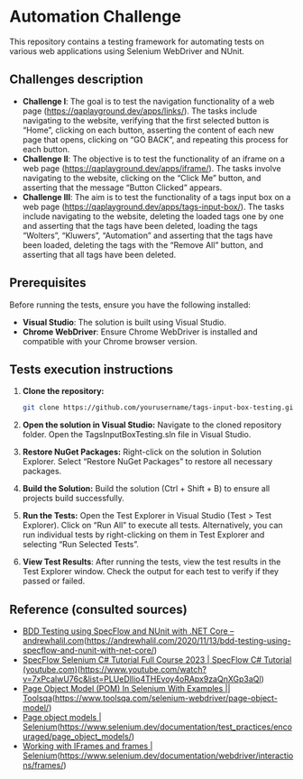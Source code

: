 # Automation Challenge

This repository contains a testing framework for automating tests on various web applications using Selenium WebDriver and NUnit. 

## Challenges description

- **Challenge I**: The goal is to test the navigation functionality of a web page (https://qaplayground.dev/apps/links/). The tasks include navigating to the website, verifying that the first selected button is “Home”, clicking on each button, asserting the content of each new page that opens, clicking on “GO BACK”, and repeating this process for each button.
- **Challenge II**: The objective is to test the functionality of an iframe on a web page (https://qaplayground.dev/apps/iframe/). The tasks involve navigating to the website, clicking on the “Click Me” button, and asserting that the message “Button Clicked” appears.
- **Challenge III**: The aim is to test the functionality of a tags input box on a web page (https://qaplayground.dev/apps/tags-input-box/). The tasks include navigating to the website, deleting the loaded tags one by one and asserting that the tags have been deleted, loading the tags “Wolters”, “Kluwers”, “Automation” and asserting that the tags have been loaded, deleting the tags with the “Remove All” button, and asserting that all tags have been deleted.

## Prerequisites

Before running the tests, ensure you have the following installed:

- **Visual Studio**: The solution is built using Visual Studio.
- **Chrome WebDriver**: Ensure Chrome WebDriver is installed and compatible with your Chrome browser version.

## Tests execution instructions

1. **Clone the repository:**

   ```bash
   git clone https://github.com/yourusername/tags-input-box-testing.git
   ```

2. **Open the solution in Visual Studio:** Navigate to the cloned repository folder. Open the TagsInputBoxTesting.sln file in Visual Studio.

3. **Restore NuGet Packages:** Right-click on the solution in Solution Explorer. Select “Restore NuGet Packages” to restore all necessary packages.
   
4. **Build the Solution:** Build the solution (Ctrl + Shift + B) to ensure all projects build successfully.
   
5. **Run the Tests:** Open the Test Explorer in Visual Studio (Test > Test Explorer). Click on “Run All” to execute all tests. Alternatively, you can run individual tests by right-clicking on them in Test Explorer and selecting “Run Selected Tests”.
   
6. **View Test Results**: After running the tests, view the test results in the Test Explorer window. Check the output for each test to verify if they passed or failed.

## Reference (consulted sources)

- [BDD Testing using SpecFlow and NUnit with .NET Core – andrewhalil.com]([https://andrewhalil.com])(https://andrewhalil.com/2020/11/13/bdd-testing-using-specflow-and-nunit-with-net-core/)
- [SpecFlow Selenium C# Tutorial Full Course 2023 | SpecFlow C# Tutorial (youtube.com)]([https://www.youtube.com])(https://www.youtube.com/watch?v=7xPcalwU76c&list=PLUeDIlio4THEvoy4oRApx9zaQnXGp3aQl)
- [Page Object Model (POM) In Selenium With Examples || Toolsqa]([https://www.toolsqa.com])(https://www.toolsqa.com/selenium-webdriver/page-object-model/)
- [Page object models | Selenium]([https://www.selenium.dev])(https://www.selenium.dev/documentation/test_practices/encouraged/page_object_models/)
- [Working with IFrames and frames | Selenium]([https://www.selenium.dev])(https://www.selenium.dev/documentation/webdriver/interactions/frames/)




